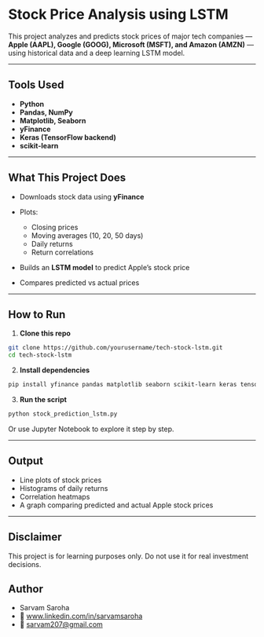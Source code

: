 # Stock Price Analysis using LSTM

This project analyzes and predicts stock prices of major tech companies — **Apple (AAPL), Google (GOOG), Microsoft (MSFT), and Amazon (AMZN)** — using historical data and a deep learning LSTM model.

---

## Tools Used

* **Python**
* **Pandas, NumPy**
* **Matplotlib, Seaborn**
* **yFinance**
* **Keras (TensorFlow backend)**
* **scikit-learn**

---

## What This Project Does

* Downloads stock data using **yFinance**
* Plots:

  * Closing prices
  * Moving averages (10, 20, 50 days)
  * Daily returns
  * Return correlations
* Builds an **LSTM model** to predict Apple’s stock price
* Compares predicted vs actual prices

---

## How to Run

1. **Clone this repo**

```bash
git clone https://github.com/yourusername/tech-stock-lstm.git
cd tech-stock-lstm
```

2. **Install dependencies**

```bash
pip install yfinance pandas matplotlib seaborn scikit-learn keras tensorflow
```

3. **Run the script**

```bash
python stock_prediction_lstm.py
```

Or use Jupyter Notebook to explore it step by step.

---

## Output

* Line plots of stock prices
* Histograms of daily returns
* Correlation heatmaps
* A graph comparing predicted and actual Apple stock prices

---

## Disclaimer

This project is for learning purposes only. Do not use it for real investment decisions.

## Author
* Sarvam Saroha
* 🔗 www.linkedin.com/in/sarvamsaroha
* 📧 sarvam207@gmail.com


